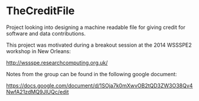 TheCreditFile
=============

Project looking into designing a machine readable file for giving credit for software and data contributions.  

This project was motivated during a breakout session at the 2014 WSSSPE2 workshop in New Orleans:

http://wssspe.researchcomputing.org.uk/

Notes from the group can be found in the following google document:

https://docs.google.com/document/d/1SOja7k0mXwvOB2tQD3ZW3O38Qv4NwfA21zdMQ9JlUQc/edit

